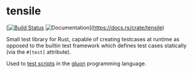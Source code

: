 # tensile

[[![Build Status](https://travis-ci.org/Marwes/tensile.svg?branch=master)](https://travis-ci.org/Marwes/tensile) ![Documentation](https://docs.rs/tensile/badge.svg)](https://docs.rs/crate/tensile)

Small test library for Rust, capable of creating testcases at runtime as opposed to the builtin test framework which defines test cases statically (via the `#[test]` attribute).

Used to [test scripts](https://github.com/gluon-lang/gluon/blob/master/tests/main.rs) in the [gluon](https://github.com/gluon-lang/gluon) programming language.
